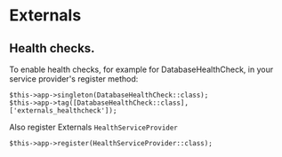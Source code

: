 # Externals

## Health checks.

To enable health checks, for example for DatabaseHealthCheck, in your service provider's register method: 
```
$this->app->singleton(DatabaseHealthCheck::class);
$this->app->tag([DatabaseHealthCheck::class], ['externals_healthcheck']);
```

Also register Externals `HealthServiceProvider`
```
$this->app->register(HealthServiceProvider::class);
```
